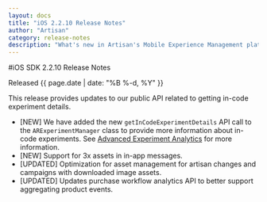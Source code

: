 ```yaml
---
layout: docs
title: "iOS 2.2.10 Release Notes"
author: "Artisan"
category: release-notes
description: "What's new in Artisan's Mobile Experience Management platform."
---
```

#iOS SDK 2.2.10 Release Notes

Released {{ page.date | date: "%B %-d, %Y" }}

This release provides updates to our public API related to getting in-code experiment details.

* [NEW] We have added the new `getInCodeExperimentDetails` API call to the `ARExperimentManager` class to provide more information about in-code experiments. See <a href="/dev/ios/incode-experiments/#advanced">Advanced Experiment Analytics</a> for more information.
* [NEW] Support for 3x assets in in-app messages.
* [UPDATED] Optimization for asset management for artisan changes and campaigns with downloaded image assets.
* [UPDATED] Updates purchase workflow analytics API to better support aggregating product events.
